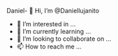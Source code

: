 Daniel- 👋 Hi, I’m @Daniellujanito
- 👀 I’m interested in ...
- 🌱 I’m currently learning ...
- 💞️ I’m looking to collaborate on ...
- 📫 How to reach me ...

<!---
Daniellujanito/Daniellujanito is a ✨ special ✨ repository because its `README.md` (this file) appears on your GitHub profile.
You can click the Preview link to take a look at your changes.
--->
